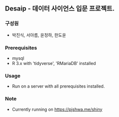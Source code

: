 ## Desaip - 데이터 사이언스 입문 프로젝트.

### 구성원
- 박진식, 서아름, 윤정하, 한도윤

### Prerequisites
- mysql
- R 3.x with 'tidyverse', 'RMariaDB' installed

### Usage
- Run on a server with all prerequisites installed.

### Note
- Currently running on https://pjshwa.me/shiny
